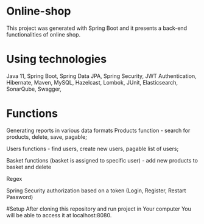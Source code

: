 # Online-shop
This project was generated with Spring Boot and it presents a back-end functionalities of online shop.

# Using technologies

Java 11,
Spring Boot,
Spring Data JPA,
Spring Security,
JWT Authentication,
Hibernate,
Maven,
MySQL,
Hazelcast,
Lombok,
JUnit,
Elasticsearch,
SonarQube,
Swagger,

# Functions

Generating reports in various data formats
Products function - search for products, delete, save, pagable;

Users functions -  find users, create new users, pagable list of users;

Basket functions (basket is assigned to specific user) - add new products to basket and delete 

Regex

Spring Security authorization based on a token (Login, Register, Restart Password)

#Setup
After cloning this repository and run project in Your computer You will be able to access it at localhost:8080.

